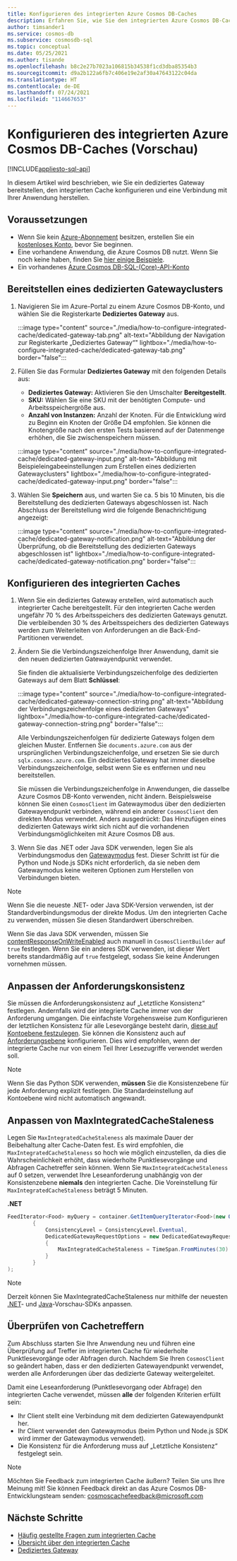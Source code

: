 ```yaml
---
title: Konfigurieren des integrierten Azure Cosmos DB-Caches
description: Erfahren Sie, wie Sie den integrierten Azure Cosmos DB-Cache konfigurieren.
author: timsander1
ms.service: cosmos-db
ms.subservice: cosmosdb-sql
ms.topic: conceptual
ms.date: 05/25/2021
ms.author: tisande
ms.openlocfilehash: b8c2e27b7023a106815b34538f1cd3dba85354b3
ms.sourcegitcommit: d9a2b122a6fb7c406e19e2af30a47643122c04da
ms.translationtype: HT
ms.contentlocale: de-DE
ms.lasthandoff: 07/24/2021
ms.locfileid: "114667653"
---
```

# <a name="how-to-configure-the-azure-cosmos-db-integrated-cache-preview"></a>Konfigurieren des integrierten Azure Cosmos DB-Caches (Vorschau)
[!INCLUDE[appliesto-sql-api](includes/appliesto-sql-api.md)]

In diesem Artikel wird beschrieben, wie Sie ein dediziertes Gateway bereitstellen, den integrierten Cache konfigurieren und eine Verbindung mit Ihrer Anwendung herstellen. 

## <a name="prerequisites"></a>Voraussetzungen

- Wenn Sie kein [Azure-Abonnement](../guides/developer/azure-developer-guide.md#understanding-accounts-subscriptions-and-billing) besitzen, erstellen Sie ein [kostenloses Konto](https://azure.microsoft.com/free/?ref=microsoft.com&utm_source=microsoft.com&utm_medium=docs&utm_campaign=visualstudio), bevor Sie beginnen.
- Eine vorhandene Anwendung, die Azure Cosmos DB nutzt. Wenn Sie noch keine haben, finden Sie [hier einige Beispiele](https://github.com/AzureCosmosDB/labs).
- Ein vorhandenes [Azure Cosmos DB-SQL-(Core)-API-Konto](create-cosmosdb-resources-portal.md)

## <a name="provision-a-dedicated-gateway-cluster"></a>Bereitstellen eines dedizierten Gatewayclusters

1. Navigieren Sie im Azure-Portal zu einem Azure Cosmos DB-Konto, und wählen Sie die Registerkarte **Dediziertes Gateway** aus.

   :::image type="content" source="./media/how-to-configure-integrated-cache/dedicated-gateway-tab.png" alt-text="Abbildung der Navigation zur Registerkarte „Dediziertes Gateway“" lightbox="./media/how-to-configure-integrated-cache/dedicated-gateway-tab.png" border="false":::

2. Füllen Sie das Formular **Dediziertes Gateway** mit den folgenden Details aus:

   * **Dediziertes Gateway:** Aktivieren Sie den Umschalter **Bereitgestellt**. 
   * **SKU:** Wählen Sie eine SKU mit der benötigten Compute- und Arbeitsspeichergröße aus. 
   *  **Anzahl von Instanzen:** Anzahl der Knoten. Für die Entwicklung wird zu Beginn ein Knoten der Größe D4 empfohlen. Sie können die Knotengröße nach den ersten Tests basierend auf der Datenmenge erhöhen, die Sie zwischenspeichern müssen.

   :::image type="content" source="./media/how-to-configure-integrated-cache/dedicated-gateway-input.png" alt-text="Abbildung mit Beispieleingabeeinstellungen zum Erstellen eines dedizierten Gatewayclusters" lightbox="./media/how-to-configure-integrated-cache/dedicated-gateway-input.png" border="false":::

3. Wählen Sie **Speichern** aus, und warten Sie ca. 5 bis 10 Minuten, bis die Bereitstellung des dedizierten Gateways abgeschlossen ist. Nach Abschluss der Bereitstellung wird die folgende Benachrichtigung angezeigt:

   :::image type="content" source="./media/how-to-configure-integrated-cache/dedicated-gateway-notification.png" alt-text="Abbildung der Überprüfung, ob die Bereitstellung des dedizierten Gateways abgeschlossen ist" lightbox="./media/how-to-configure-integrated-cache/dedicated-gateway-notification.png" border="false":::

## <a name="configuring-the-integrated-cache"></a>Konfigurieren des integrierten Caches

1. Wenn Sie ein dediziertes Gateway erstellen, wird automatisch auch integrierter Cache bereitgestellt. Für den integrierten Cache werden ungefähr 70 % des Arbeitsspeichers des dedizierten Gateways genutzt. Die verbleibenden 30 % des Arbeitsspeichers des dedizierten Gateways werden zum Weiterleiten von Anforderungen an die Back-End-Partitionen verwendet.

2.  Ändern Sie die Verbindungszeichenfolge Ihrer Anwendung, damit sie den neuen dedizierten Gatewayendpunkt verwendet.

      Sie finden die aktualisierte Verbindungszeichenfolge des dedizierten Gateways auf dem Blatt **Schlüssel**:
   
      :::image type="content" source="./media/how-to-configure-integrated-cache/dedicated-gateway-connection-string.png" alt-text="Abbildung der Verbindungszeichenfolge eines dedizierten Gateways" lightbox="./media/how-to-configure-integrated-cache/dedicated-gateway-connection-string.png" border="false":::

      Alle Verbindungszeichenfolgen für dedizierte Gateways folgen dem gleichen Muster. Entfernen Sie `documents.azure.com` aus der ursprünglichen Verbindungszeichenfolge, und ersetzen Sie sie durch `sqlx.cosmos.azure.com`. Ein dediziertes Gateway hat immer dieselbe Verbindungszeichenfolge, selbst wenn Sie es entfernen und neu bereitstellen.

      Sie müssen die Verbindungszeichenfolge in Anwendungen, die dasselbe Azure Cosmos DB-Konto verwenden, nicht ändern. Beispielsweise können Sie einen `CosmosClient` im Gatewaymodus über den dedizierten Gatewayendpunkt verbinden, während ein anderer `CosmosClient` den direkten Modus verwendet. Anders ausgedrückt: Das Hinzufügen eines dedizierten Gateways wirkt sich nicht auf die vorhandenen Verbindungsmöglichkeiten mit Azure Cosmos DB aus.

3. Wenn Sie das .NET oder Java SDK verwenden, legen Sie als Verbindungsmodus den [Gatewaymodus](sql-sdk-connection-modes.md#available-connectivity-modes) fest. Dieser Schritt ist für die Python und Node.js SDKs nicht erforderlich, da sie neben dem Gatewaymodus keine weiteren Optionen zum Herstellen von Verbindungen bieten.

> [!NOTE]
> Wenn Sie die neueste .NET- oder Java SDK-Version verwenden, ist der Standardverbindungsmodus der direkte Modus. Um den integrierten Cache zu verwenden, müssen Sie diesen Standardwert überschreiben.

Wenn Sie das Java SDK verwenden, müssen Sie [contentResponseOnWriteEnabled](/java/api/com.azure.cosmos.cosmosclientbuilder.contentresponseonwriteenabled?view=azure-java-stable&preserve-view=true) auch manuell in `CosmosClientBuilder` auf `true` festlegen. Wenn Sie ein anderes SDK verwenden, ist dieser Wert bereits standardmäßig auf `true` festgelegt, sodass Sie keine Änderungen vornehmen müssen.

## <a name="adjust-request-consistency"></a>Anpassen der Anforderungskonsistenz

Sie müssen die Anforderungskonsistenz auf „Letztliche Konsistenz“ festlegen. Andernfalls wird der integrierte Cache immer von der Anforderung umgangen. Die einfachste Vorgehensweise zum Konfigurieren der letztlichen Konsistenz für alle Lesevorgänge besteht darin, [diese auf Kontoebene festzulegen](consistency-levels.md#configure-the-default-consistency-level). Sie können die Konsistenz auch auf [Anforderungsebene](how-to-manage-consistency.md#override-the-default-consistency-level) konfigurieren. Dies wird empfohlen, wenn der integrierte Cache nur von einem Teil Ihrer Lesezugriffe verwendet werden soll.

> [!NOTE]
> Wenn Sie das Python SDK verwenden, **müssen** Sie die Konsistenzebene für jede Anforderung explizit festlegen. Die Standardeinstellung auf Kontoebene wird nicht automatisch angewandt.

## <a name="adjust-maxintegratedcachestaleness"></a>Anpassen von MaxIntegratedCacheStaleness

Legen Sie `MaxIntegratedCacheStaleness` als maximale Dauer der Beibehaltung alter Cache-Daten fest. Es wird empfohlen, die `MaxIntegratedCacheStaleness` so hoch wie möglich einzustellen, da dies die Wahrscheinlichkeit erhöht, dass wiederholte Punktlesevorgänge und Abfragen Cachetreffer sein können. Wenn Sie `MaxIntegratedCacheStaleness` auf 0 setzen, verwendet Ihre Leseanforderung unabhängig von der Konsistenzebene **niemals** den integrierten Cache. Die Voreinstellung für `MaxIntegratedCacheStaleness` beträgt 5 Minuten.

**.NET**

```csharp
FeedIterator<Food> myQuery = container.GetItemQueryIterator<Food>(new QueryDefinition("SELECT * FROM c"), requestOptions: new QueryRequestOptions
        {
            ConsistencyLevel = ConsistencyLevel.Eventual,
            DedicatedGatewayRequestOptions = new DedicatedGatewayRequestOptions 
            { 
                MaxIntegratedCacheStaleness = TimeSpan.FromMinutes(30) 
            }
        }
);
```

> [!NOTE]
> Derzeit können Sie MaxIntegratedCacheStaleness nur mithilfe der neuesten [.NET](https://www.nuget.org/packages/Microsoft.Azure.Cosmos/3.17.0-preview)- und [Java](https://mvnrepository.com/artifact/com.azure/azure-cosmos/4.16.0-beta.1)-Vorschau-SDKs anpassen.

## <a name="verify-cache-hits"></a>Überprüfen von Cachetreffern

Zum Abschluss starten Sie Ihre Anwendung neu und führen eine Überprüfung auf Treffer im integrierten Cache für wiederholte Punktlesevorgänge oder Abfragen durch. Nachdem Sie Ihren `CosmosClient` so geändert haben, dass er den dedizierten Gatewayendpunkt verwendet, werden alle Anforderungen über das dedizierte Gateway weitergeleitet.

Damit eine Leseanforderung (Punktlesevorgang oder Abfrage) den integrierten Cache verwendet, müssen **alle** der folgenden Kriterien erfüllt sein:

-   Ihr Client stellt eine Verbindung mit dem dedizierten Gatewayendpunkt her.
-  Ihr Client verwendet den Gatewaymodus (beim Python und Node.js SDK wird immer der Gatewaymodus verwendet).
-   Die Konsistenz für die Anforderung muss auf „Letztliche Konsistenz“ festgelegt sein.

> [!NOTE]
> Möchten Sie Feedback zum integrierten Cache äußern? Teilen Sie uns Ihre Meinung mit! Sie können Feedback direkt an das Azure Cosmos DB-Entwicklungsteam senden: cosmoscachefeedback@microsoft.com


## <a name="next-steps"></a>Nächste Schritte

- [Häufig gestellte Fragen zum integrierten Cache](integrated-cache-faq.md)
- [Übersicht über den integrierten Cache](integrated-cache.md)
- [Dediziertes Gateway](dedicated-gateway.md)